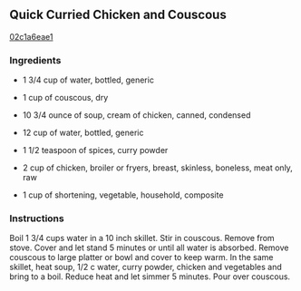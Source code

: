 ## Quick Curried Chicken and Couscous

[02c1a6eae1](http://www.food.com/recipe/quick-curried-chicken-and-couscous-274826)

### Ingredients

 - 1 3/4 cup of water, bottled, generic

 - 1 cup of couscous, dry

 - 10 3/4 ounce of soup, cream of chicken, canned, condensed

 - 12 cup of water, bottled, generic

 - 1 1/2 teaspoon of spices, curry powder

 - 2 cup of chicken, broiler or fryers, breast, skinless, boneless, meat only, raw

 - 1 cup of shortening, vegetable, household, composite

### Instructions

Boil 1 3/4 cups water in a 10 inch skillet. Stir in couscous. Remove from stove. Cover and let stand 5 minutes or until all water is absorbed. Remove couscous to large platter or bowl and cover to keep warm. In the same skillet, heat soup, 1/2 c water, curry powder, chicken and vegetables and bring to a boil. Reduce heat and let simmer 5 minutes. Pour over couscous.